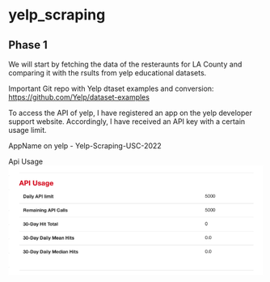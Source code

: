 # yelp_scraping

## Phase 1

We will start by fetching the data of the resteraunts for LA County and comparing it with the rsults from yelp educational datasets.

Important Git repo with Yelp dtaset examples and conversion: https://github.com/Yelp/dataset-examples


To access the API of yelp, I have registered an app on the yelp developer support website. Accordingly, I have received an API key with a certain usage limit.

AppName on yelp - Yelp-Scraping-USC-2022

Api Usage
![Api Usage](/images/api_usage.png)